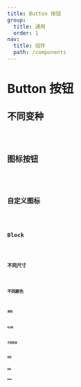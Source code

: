 ```yaml
---
title: Button 按钮
group:
  title: 通用
  order: 1
nav:
  title: 组件
  path: /components
---
```


# Button 按钮

## 不同变种

<code src="../examples/different-variant-buttons" />

## 图标按钮

<code src="../examples/icon-buttons" />

## 自定义图标

<code src="../examples/custom-icon-buttons" />

## Block

<code src="../examples/block-buttons" />

## 不同尺寸

<code src="../examples/different-size-buttons" />

## 不同颜色

<code src="../examples/different-theme-buttons" />

### 浅色

<code src="../examples/different-pastel-theme-buttons" />

#### 有边框

<code src="../examples/different-pastel-theme-buttons-with-border" />

## 不同形状

<code src="../examples/different-shape-buttons" />

## 禁用

<code src="../examples/disabled-buttons" />

## 加载

<code src="../examples/loading-buttons" />

## 按钮组

<code src="../examples/button-groups" />

<API src="@casts/button"></API>
